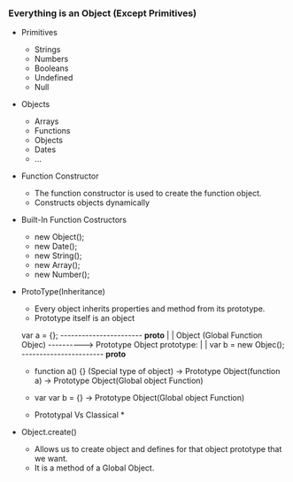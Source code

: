 ### Everything is an Object (Except Primitives)
- Primitives
	* Strings
	* Numbers 
	* Booleans
	* Undefined
	* Null 

- Objects
	* Arrays
	* Functions
	* Objects	
	* Dates
	* ...


- Function Constructor 
	* The function constructor is used to create the function object.
	* Constructs objects dynamically


- Built-In Function Costructors
	* new Object();
	* new Date();
	* new String();
	* new Array();
	* new Number();


- ProtoType(Inheritance)
	* Every object inherits properties and method from its prototype.
	* Prototype itself is an object

	var a = {};             -----------------------
		     __proto__                        |
						      |
	Object
	(Global Function Objec) ---------->       Prototype Object
		     prototype:                       |
						      |
	var b = new Objec();    -----------------------
		     __proto__

	* function a() {} (Special type of object)	-> Prototype Object(function a)
							-> Prototype Object(Global object Function)
	
	* var var b = {} 				-> Prototype Object(Global object Function)
	
	- Prototypal Vs Classical
		*  


- Object.create()
	* Allows us to create object and defines for that object prototype that we want.
	* It is a method of a Global Object.
